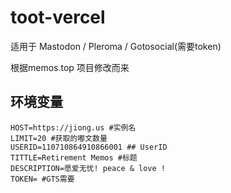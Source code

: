 # toot-vercel
适用于 Mastodon / Pleroma / Gotosocial(需要token) 

 根据memos.top 项目修改而来
## 环境变量
```
HOST=https://jiong.us #实例名
LIMIT=20 #获取的嘟文数量
USERID=110710864910866001 ## UserID
TITTLE=Retirement Memos #标题
DESCRIPTION=愿爱无忧! peace & love !
TOKEN= #GTS需要
```
